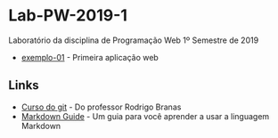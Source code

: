 # Lab-PW-2019-1

Laboratório da disciplina de Programação Web 
1º Semestre de 2019


* [exemplo-01](exemplo-01/README.md) - Primeira 
aplicação web
## Links
* [Curso do git](https://www.youtube.com/playlist?list=PLQCmSnNFVYnRdgxOC_ufH58NxlmM6VYd1) - Do professor Rodrigo Branas
* [Markdown Guide](https://github.com/ThiagoNonato/Lab-PW-2019-1) - Um guia para você aprender a usar a linguagem Markdown